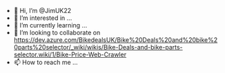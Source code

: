 - 👋 Hi, I’m @JimUK22
- 👀 I’m interested in ...
- 🌱 I’m currently learning ...
- 💞️ I’m looking to collaborate on https://dev.azure.com/BikedealsUK/Bike%20Deals%20and%20bike%20parts%20selector/_wiki/wikis/Bike-Deals-and-bike-parts-selector.wiki/1/Bike-Price-Web-Crawler 
- 📫 How to reach me ...

<!---
JimUK22/JimUK22 is a ✨ special ✨ repository because its `README.md` (this file) appears on your GitHub profile.
You can click the Preview link to take a look at your changes.
--->

